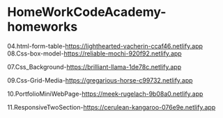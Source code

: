 # HomeWorkCodeAcademy-homeworks
04.html-form-table-https://lighthearted-vacherin-ccaf46.netlify.app </br>
08.Css-box-model-https://reliable-mochi-920f92.netlify.app

07.Css_Background-https://brilliant-llama-1de78c.netlify.app

09.Css-Grid-Media-https://gregarious-horse-c99732.netlify.app

10.PortfolioMiniWebPage-https://meek-rugelach-9b08a0.netlify.app

11.ResponsiveTwoSection-https://cerulean-kangaroo-076e9e.netlify.app
